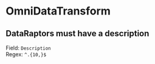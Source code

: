 # OmniDataTransform
## DataRaptors must have a description
Field: `Description`   
Regex: `^.{10,}$`    


